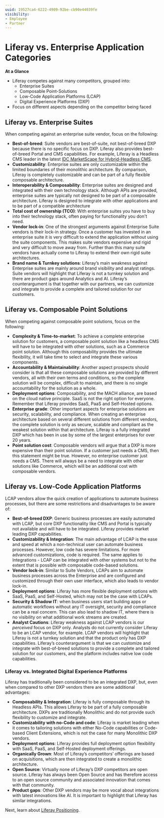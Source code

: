 ```yaml
---
uuid: 19527ca4-6222-4909-92be-cb90e44039fe
visibility: 
- Employee
- Partner
---
```


# Liferay vs. Enterprise Application Categories

**At a Glance**

* Liferay competes against many competitors, grouped into:
  * Enterprise Suites
  * Composable Point-Solutions
  * Low-Code Application Platforms (LCAP)
  * Digital Experience Platforms (DXP)
* Focus on different aspects depending on the competitor being faced

## Liferay vs. Enterprise Suites

When competing against an enterprise suite vendor, focus on the following:

* **Best-of-breed**: Suite vendors are best-of-suite, not best-of-breed DXP because there is no specific focus on DXP. Liferay also provides best-of-breed Portal and CMS capabilities. For example, Liferay is a Headless CMS leader in the latest [IDC MarketScape for Hybrid-Headless CMS](https://www.liferay.com/idc-marketscape-for-hybrid-headless-cms).
* **Customizability**: Enterprise suites are only customizable within the limited boundaries of their monolithic architecture. By comparison, Liferay is completely customizable and can be part of a fully flexible composable architecture.
* **Interoperability & Composability**: Enterprise suites are designed and integrated with their own technology stack. Although APIs are provided, enterprise suites are typically not designed to be part of a composable architecture. Liferay is designed to integrate with other applications and to be part of a compatible architecture
* **Total cost of ownership (TCO)**: With enterprise suites you have to buy into their technology stack, often paying for functionality you don't need.
* **Vendor lock-in**: One of the strongest arguments against Enterprise Suite vendors is their lock-in strategy. Once a customer has invested in an enterprise suite it is very difficult to extend the application without using the suite components. This makes suite vendors expensive and rigid and very difficult to move away from. Further than this many suite vendors have actually come to Liferay to extend their own rigid suite architectures.
* **Brand name & Turnkey solutions**: Liferay’s main weakness against Enterprise suites are mainly around brand visibility and analyst ratings. Suite vendors will highlight that Liferay is not a turnkey solution and there are product gaps around Analytics and AI. Liferay’s counterargument is that together with our partners, we can customize and integrate to provide a complete and tailored solution for our customers.

## Liferay vs. Composable Point Solutions

When competing against composable point solutions, focus on the following:

* **Complexity & Time-to-market**: To achieve a complete enterprise solution for customers, a composable point solution like a headless CMS will have to be integrated with other solutions, such as a Commerce point solution. Although this composability provides the ultimate flexibility, it will take time to select and integrate these various components.
* **Accountability & Maintainability**: Another aspect prospects should consider is that all these composable solutions are provided by different vendors, all with their own terms and conditions, so the complete solution will be complex, difficult to maintain, and there is no single accountability for the solution as a whole.
* **Deployment options**: Composability, and the MACH alliance, are based on the cloud native principle. SaaS is not the right option for everyone. Remember that Liferay provides SaaS, PaaS and Self-Hosted options.
* **Enterprise grade**: Other important aspects for enterprise solutions are security, scalability, and compliance. When creating an enterprise architecture based on several different solutions from different vendors, the complete solution is only as secure, scalable and compliant as the weakest solution within that architecture. Liferay is a fully integrated DXP which has been in use by some of the largest enterprises for over 20 years.
* **Point solution cost**: Composable vendors will argue that a DXP is more expensive than their point solution. If a customer just needs a CMS, then this statement might be true. However, no enterprise customer just needs a CMS. There will always be a need to integrate with other solutions like Commerce, which will be an additional cost with composable vendors.

## Liferay vs. Low-Code Application Platforms

LCAP vendors allow the quick creation of applications to automate business processes, but there are some restrictions and disadvantages to be aware of:

* **Best-of-breed DXP**: Generic business processes are easily automated with LCAP, but core DXP functionality like CMS and Portal is typically not available and will have to be integrated. Liferay provides market leading DXP capabilities.
* **Customizability & Integration**: The main advantage of LCAP is the ease and speed at which a non-technical user can automate business processes. However, low code has severe limitations. For more advanced customizations, code is required. The same applies to Integrations - LCAP can be integrated with other systems but not to the extent that is possible with composable code-based solutions.
* **Vendor lock-in**: Similar to Suite Vendors, LCAPs aim to automate business processes across the Enterprise and are configured and customized through their own user interface, which also leads to vendor lock-in.
* **Deployment options**: Liferay has more flexible deployment options with SaaS, PaaS, and Self-Hosted, which may not be the case with LCAPs.
* **Security & Shadow IT**: when business users start building apps or automatic workflows without any IT oversight, security and compliance can be a real concern. This can also lead to shadow IT, where there is no visibility on what additional work streams are created.
* **Analyst Cautions**: Liferay weakness against LCAP vendors is our _perceived_ focus on DXP only. Analysts do not currently consider Liferay to be an LCAP vendor, for example. LCAP vendors will highlight that Liferay is not a turnkey solution and that the product only has DXP capabilities. Liferay’s counterargument is that we can customize and integrate with best-of-breed solutions to provide a complete and tailored solution for our customers, and the platform includes native low code capabilities.

### Liferay vs. Integrated Digital Experience Platforms

Liferay has traditionally been considered to be an integrated DXP, but, even when compared to other DXP vendors there are some additional advantages:

* **Composability & Integration**: Liferay is fully composable through its Headless APIs. This allows Liferay to be part of a fully composable architecture. DXPs are traditionally Monolithic and do not provide such flexibility to customize and integrate.
* **Customizability with no-Code and code**: Liferay is market leading when it comes to tailoring solutions with either No-Code capabilities or Code-based Client Extensions, which is not the case for many Monolithic DXP vendors.
* **Deployment options**: Liferay provides full deployment option flexibility with SaaS, PaaS, and Self-Hosted deployment offerings. 
* **Organically Grown**: Most of Liferay’s competitors’ offerings are based on acquisitions, which are then integrated to create a monolithic architecture. 
* **Open Source**: Virtually none of Liferay’s DXP competitors are open source. Liferay has always been Open Source and has therefore access to an open source community and associated innovation that comes with that community.
* **Product gaps**: Other DXP vendors may be more vocal about integrations with latest innovations like AI. It is important to highlight that Liferay has similar integrations.

Next, learn about [Liferay Positioning](./liferay-positioning.md).
